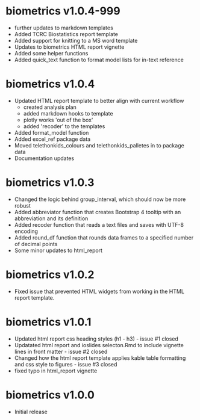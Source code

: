 # biometrics v1.0.4-999
* further updates to markdown templates
* Added TCRC Biostatistics report template
* Added support for knitting to a MS word template
* Updates to biometrics HTML report vignette
* Added some helper functions
* Added quick_text function to format model lists for in-text reference

# biometrics v1.0.4
* Updated HTML report template to better align with current workflow
  - created analysis plan
  - added markdown hooks to template
  - plotly works 'out of the box'
  - added 'recoder' to the templates
* Added format_model function
* Added excel_ref package data
* Moved telethonkids_colours and telethonkids_palletes in to package data
* Documentation updates

# biometrics v1.0.3
* Changed the logic behind group_interval, which should now be more robust
* Added abbreviator function that creates Bootstrap 4 tooltip with an abbreviation and its definition
* Added recoder function that reads a text files and saves with UTF-8 encoding
* Added round_df function that rounds data frames to a specified number of decimal points
* Some minor updates to html_report

# biometrics v1.0.2
* Fixed issue that prevented HTML widgets from working in the HTML report template.

# biometrics v1.0.1

* Updated html report css heading styles (h1 - h3) - issue #1 closed
* Updatated html report and ioslides selecton.Rmd to include vignette lines in front matter - issue #2 closed
* Changed how the html report template applies kable table formatting and css style to figures - issue #3 closed
* fixed typo in html_report vignette

# biometrics v1.0.0

* Initial release
